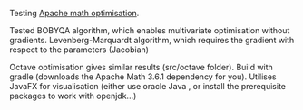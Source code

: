 Testing [Apache math optimisation](https://commons.apache.org/proper/commons-math/userguide/optimization.html).

Tested
	BOBYQA algorithm, which enables multivariate optimisation without gradients.
	Levenberg-Marquardt algorithm, which requires the gradient with respect to the parameters (Jacobian)

Octave optimisation gives similar results (src/octave folder).
Build with gradle (downloads the Apache Math 3.6.1 dependency for you).
Utilises JavaFX for visualisation (either use oracle Java , or install the prerequisite packages to work with openjdk...)


